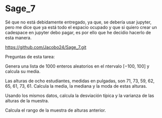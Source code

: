 # Sage_7

Sé que no está debidamente entregado, ya que, se debería usar jupyter, pero me dice que ya está todo el espacio ocupado y que si quiero crear un cadespace en jupyter debo pagar, es por ello que he decidio hacerlo de esta manera.

https://github.com/Jacobo24/Sage_7.git

Preguntas de esta tarea:

Genera una lista de 1000 enteros aleatorios en el ntervalo [−100, 100] y calcula su media.

Las alturas de ocho estudiantes, medidas en pulgadas, son 71, 73, 59, 62, 65, 61, 73, 61. Calcula la media, la mediana y la moda de estas alturas.

Usando los mismos datos, calcula la desviación típica y la varianza de las alturas de la muestra.

Calcula el rango de la muestra de alturas anterior.
